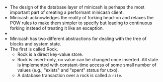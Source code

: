 - The design of the database layer of minicash is perhaps the most important part of creating a performant minicash client.
- Minicash acknowledges the reality of forking head-on and relaxes the POW rules to make them simpler to specify but leading to continuous forking instead of treating it like an exception.
-
- Minicash has two different abstractions for dealing with the tree of blocks and system state.
- The first is called Rock.
	- Rock is a direct key-value store.
	- Rock is insert-only, no value can be changed once inserted. All state is implemented with constant-time access of some small number of values (e.g., "exists" and "spent" status for utxo).
	- A database transaction over a rock is called a `rite`.